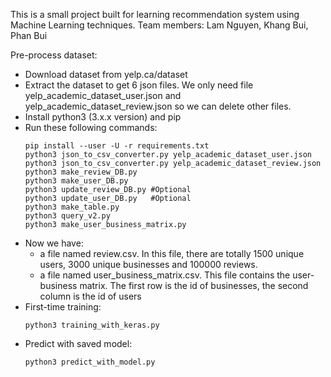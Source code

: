 This is a small project built for learning recommendation system using Machine Learning techniques. 
Team members: Lam Nguyen, Khang Bui, Phan Bui

Pre-process dataset:
 - Download dataset from yelp.ca/dataset
 - Extract the dataset to get 6 json files. We only need file yelp_academic_dataset_user.json and yelp_academic_dataset_review.json so we can delete other files.
 - Install python3 (3.x.x version) and pip
 - Run these following commands:
 	```
	pip install --user -U -r requirements.txt
	python3 json_to_csv_converter.py yelp_academic_dataset_user.json
	python3 json_to_csv_converter.py yelp_academic_dataset_review.json
	python3 make_review_DB.py
	python3 make_user_DB.py
	python3 update_review_DB.py #Optional
	python3 update_user_DB.py   #Optional
	python3 make_table.py
	python3 query_v2.py
	python3 make_user_business_matrix.py
	```
- Now we have:
	+ a file named review.csv. In this file, there are totally 1500 unique users, 3000 unique businesses and 100000 reviews. 
	+ a file named user_business_matrix.csv. This file contains the user-business matrix. The first row is the id of businesses, the second column is the id of users
- First-time training:
	```
	python3 training_with_keras.py
	```
- Predict with saved model:
	```
	python3 predict_with_model.py
	```
